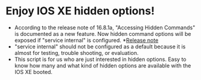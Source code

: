 # Enjoy IOS XE hidden options!
* According to the release note of 16.8.1a, "Accessing Hidden Commands" is documented as a new feature. Now hidden command options will be exposed if "service internal" is configured.
*[Release note](https://www.cisco.com/c/en/us/td/docs/switches/lan/catalyst9300/software/release/16-8/release_notes/ol-16-8-9300.html#id_65400)
* "service internal" should not be configured as a default because it is almost for testing, trouble shooting, or evaluation.
* This script is for us who are just interested in hidden options. Easy to know how many and what kind of hidden options are available with the IOS XE booted.
